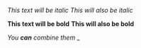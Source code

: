 *This text will be italic*
_This will also be italic_

**This text will be bold**
__This will also be bold__

_You **can** combine them_
_
